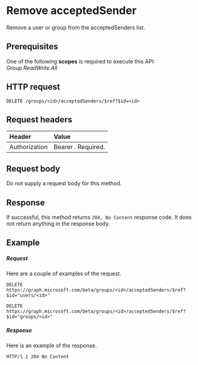 # Remove acceptedSender

Remove a user or group from the acceptedSenders list. 
## Prerequisites
One of the following **scopes** is required to execute this API: *Group.ReadWrite.All*
## HTTP request
<!-- { "blockType": "ignored" } -->
```http
DELETE /groups/<id>/acceptedSenders/$ref?$id=<id>

```
## Request headers
| Header       | Value |
|:---------------|:--------|
| Authorization  | Bearer <token>. Required.  |

## Request body
Do not supply a request body for this method.


## Response
If successful, this method returns `204, No Content` response code. It does not return anything in the response body.

## Example
##### Request
Here are a couple of examples of the request.
<!-- {
  "blockType": "request",
  "name": "create_directoryobject_from_group"
}-->
```http
DELETE https://graph.microsoft.com/beta/groups/<id>/acceptedSenders/$ref?$id="users/<id>"

DELETE https://graph.microsoft.com/beta/groups/<id>/acceptedSenders/$ref?$id="groups/<id>"
```

##### Response
Here is an example of the response. 
<!-- {
  "blockType": "response",
  "truncated": true
} -->
```http
HTTP/1.1 204 No Content
```

<!-- uuid: 8fcb5dbc-d5aa-4681-8e31-b001d5168d79
2015-10-25 14:57:30 UTC -->
<!-- {
  "type": "#page.annotation",
  "description": "Create acceptedSender",
  "keywords": "",
  "section": "documentation",
  "tocPath": ""
}-->